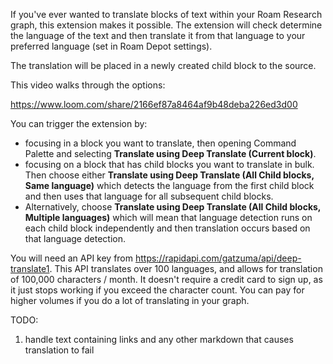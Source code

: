 If you've ever wanted to translate blocks of text within your Roam Research graph, this extension makes it possible. The extension will check determine the language of the text and then translate it from that language to your preferred language (set in Roam Depot settings).

The translation will be placed in a newly created child block to the source.

This video walks through the options:

https://www.loom.com/share/2166ef87a8464af9b48deba226ed3d00

You can trigger the extension by:
- focusing in a block you want to translate, then opening Command Palette and selecting __Translate using Deep Translate (Current block)__.
- focusing on a block that has child blocks you want to translate in bulk. Then choose either __Translate using Deep Translate (All Child blocks, Same language)__ which detects the language from the first child block and then uses that language for all subsequent child blocks.
- Alternatively, choose __Translate using Deep Translate (All Child blocks, Multiple languages)__ which will mean that language detection runs on each child block independently and then translation occurs based on that language detection.

You will need an API key from https://rapidapi.com/gatzuma/api/deep-translate1. This API translates over 100 languages, and allows for translation of 100,000 characters / month. It doesn't require a credit card to sign up, as it just stops working if you exceed the character count. You can pay for higher volumes if you do a lot of translating in your graph.

TODO:
1. handle text containing links and any other markdown that causes translation to fail
